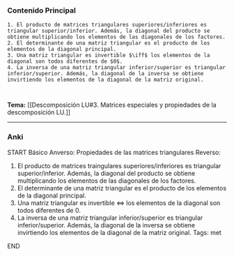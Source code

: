 ### Contenido Principal

```ad-proposition
1. El producto de matrices triangulares superiores/inferiores es triangular superior/inferior. Además, la diagonal del producto se obtiene multiplicando los elementos de las diagonales de los factores.
2. El determinante de una matriz triangular es el producto de los elementos de la diagonal principal.
3. Una matriz triangular es invertible $\iff$ los elementos de la diagonal son todos diferentes de $0$.
4. La inversa de una matriz triangular inferior/superior es triangular inferior/superior. Además, la diagonal de la inversa se obtiene invirtiendo los elementos de la diagonal de la matriz original.
```

```ad-proof


```

**Tema:** [[Descomposición LU#3. Matrices especiales y propiedades de la descomposición LU.]]

---
### Anki

START
Básico
Anverso: Propiedades de las matrices triangulares
Reverso: 
1. El producto de matrices traingulares superiores/inferiores es triangular superior/inferior. Además, la diagonal del producto se obtiene multiplicando los elementos de las diagonales de los factores.
2. El determinante de una matriz triangular es el producto de los elementos de la diagonal principal.
3. Una matriz triangular es invertible $\iff$ los elementos de la diagonal son todos diferentes de $0$.
4. La inversa de una matriz triangular inferior/superior es triangular inferior/superior. Además, la diagonal de la inversa se obtiene invirtiendo los elementos de la diagonal de la matriz original.
Tags: met
<!--ID: 1735044171366-->
END
